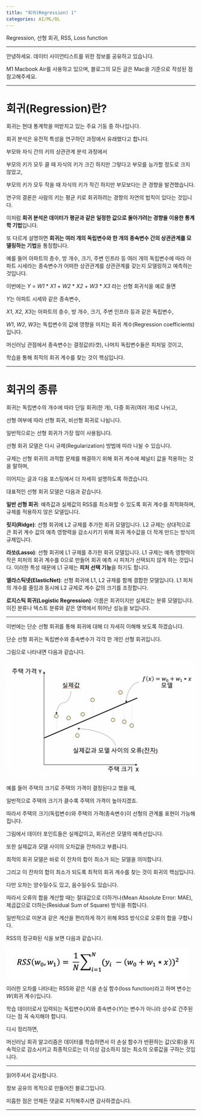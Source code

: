 ```yaml
---
title: "회귀(Regression) 1"
categories: AI/ML/DL
---
```

Regression, 선형 회귀, RSS, Loss function

----

안녕하세요.
데이터 사이언티스트를 위한 정보를 공유하고 있습니다.

M1 Macbook Air를 사용하고 있으며, 블로그의 모든 글은 Mac을 기준으로 작성된 점 참고해주세요.

----

# 회귀(Regression)란?

회귀는 현대 통계학을 떠받치고 있는 주요 기둥 중 하나입니다.

회귀 분석은 유전적 특성을 연구하던 과정에서 유래했다고 합니다.

부모와 자식 간의 키의 상관관계 분석 과정에서

부모의 키가 모두 클 때 자식의 키가 크긴 하지만 그렇다고 부모를 능가할 정도로 크지 않았고,

부모의 키가 모두 작을 때 자식의 키가 작긴 하지만 부모보다는 큰 경향을 발견했습니다.

연구의 결론은 사람의 키는 평균 키로 회귀하려는 경향의 자연의 법칙이 있다는 것입니다.

이처럼 **회귀 분석은 데이터가 평균과 같은 일정한 값으로 돌아갸려는 경향을 이용한 통계학 기법**입니다.

또 다르게 설명하면 **회귀는 여러 개의 독립변수와 한 개의 종속변수 간의 상관관계를 모델링하는 기법**을 통칭합니다.

예를 들어 아파트의 층수, 방 개수, 크기, 주변 인프라 등 여러 개의 독립변수에 따라 아파트 시세라는 종속변수가 어떠한 상관관계를 상관관계를 갖는지 모델링하고 예측하는 것입니다.

이번에는 *Y* = *W1* * *X1* + *W2* * *X2* + *W3* * *X3* 라는 선형 회귀식을 예로 들면

*Y*는 아파트 시세와 같은 종속변수,

*X1*, *X2*, *X3*는 아파트의 층수, 방 개수, 크기, 주변 인프라 등과 같은 독립변수,

*W1*, *W2*, *W3*는 독립변수의 값에 영향을 미치는 회귀 계수(Regression coefficients)입니다.

머신러닝 관점에서 종속변수는 결정값(타겟), 나머지 독립변수들은 피처일 것이고,

학습을 통해 최적의 회귀 계수를 찾는 것이 핵심입니다.

----

# 회귀의 종류

회귀는 독립변수의 개수에 따라 단일 회귀(한 개), 다중 회귀(여러 개)로 나뉘고,

선형 여부에 따라 선형 회귀, 비선형 회귀로 나뉩니다.

일반적으로는 선형 회귀가 가장 많이 사용됩니다.

선형 회귀 모델은 다시 규제(Regularization) 방법에 따라 나뉠 수 있습니다.

규제는 선형 회귀의 과적합 문제를 해결하기 위해 회귀 계수에 페널티 값을 적용하는 것을 말하며,

이어지는 글과 다음 포스팅에서 더 자세히 설명하도록 하겠습니다.

대표적인 선형 회귀 모델은 다음과 같습니다.

**일반 선형 회귀**: 예측값과 실제값의 RSS를 최소화할 수 있도록 회귀 계수를 최적화하며, 규제를 적용하지 않은 모델입니다.

**릿지(Ridge)**: 선형 회귀에 L2 규제를 추가한 회귀 모델입니다. L2 규제는 상대적으로 큰 회귀 계수 값의 예측 영향력을 감소시키기 위해 회귀 계수값을 더 작게 만드는 방식의 규제입니다.

**라쏘(Lasso)**: 선형 회귀에 L1 규제를 추가한 회귀 모델입니다. L1 규제는 예측 영향력이 작은 피처의 회귀 계수를 0으로 만들어 회귀 예측 시 피처가 선택되지 않게 하는 것입니다. 이러한 특성 때문에 L1 규제는 **피처 선택 기능**을 하기도 합니다.

**엘라스틱넷(ElasticNet)**: 선형 회귀에 L1, L2 규제를 함께 결합한 모델입니다. L1 피처의 개수를 줄임과 동시에 L2 규제로 계수 값의 크기를 조정합니다.

**로지스틱 회귀(Logistic Regression)**: 이름은 회귀이지만 실제로는 분류 모델입니다. 이진 분류나 텍스트 분류와 같은 영역에서 뛰어난 성능을 보입니다.

----

이번에는 단순 선형 회귀를 통해 회귀에 대해 더 자세히 이해해 보도록 하겠습니다.

단순 선형 회귀는 독립변수와 종속변수가 각각 한 개인 선형 회귀입니다.

그림으로 나타내면 다음과 같습니다.

![regression](../images/2022-03-24-regression/regression.png)

예를 들어 주택의 크기로 주택의 가격이 결정된다고 했을 때,

일반적으로 주택의 크기가 클수록 주택의 가격이 높아지겠죠.

따라서 주택의 크기(독립변수)와 주택의 가격(종속변수)이 선형의 관계롤 표현이 가능해집니다.

그림에서 데이터 포인트들은 실제값이고, 회귀선은 모델의 예측선입니다.

또한 실제값과 모델 사이의 오차값을 잔차라고 부릅니다.

최적의 회귀 모델은 바로 이 잔차의 합이 최소가 되는 모델을 의미합니다.

그리고 이 잔차의 합이 최소가 되도록 최적의 회귀 계수를 찾는 것이 회귀의 핵심입니다.

다만 오차는 양수일수도 있고, 음수일수도 있습니다.

따라서 오류의 합을 계산할 때는 절대값으로 더하거나(Mean Absolute Error: MAE), 제곱값으로 더하는(Residual Sum of Square) 방식을 취합니다.

일반적으로 미분과 같은 계산을 편리하게 하기 위해 RSS 방식으로 오류의 합을 구합니다.

RSS의 정규화된 식을 보면 다음과 같습니다.

<img src="../images/2022-03-24-regression/rss.png" alt="rss" style="zoom:50%;" />

이러한 오차를 나타내는 RSS와 같은 식을 손실 함수(loss function)라고 하며 변수는 *W*(회귀 계수)입니다.

학습 데이터로서 입력되는 독립변수(*X*)와 종속변수(*Y*)는 변수가 아니라 상수로 간주된다는 점 꼭 숙지해야 합니다.

다시 정리하면,

머신러닝 회귀 알고리즘은 데이터를 학습하면서 이 손실 함수가 반환하는 값(오류)을 지속적으로 감소시키고 최종적으로는 더 이상 감소하지 않는 최소의 오류값을 구하는 것입니다.

----

읽어주셔서 감사합니다.

정보 공유의 목적으로 만들어진 블로그입니다.

미흡한 점은 언제든 댓글로 지적해주시면 감사하겠습니다.

----
